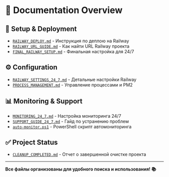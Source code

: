 # 📁 Documentation Overview

## 🚀 Setup & Deployment
- [`RAILWAY_DEPLOY.md`](RAILWAY_DEPLOY.md) - Инструкция по деплою на Railway
- [`RAILWAY_URL_GUIDE.md`](RAILWAY_URL_GUIDE.md) - Как найти URL Railway проекта
- [`FINAL_RAILWAY_SETUP.md`](FINAL_RAILWAY_SETUP.md) - Финальная настройка для 24/7

## ⚙️ Configuration
- [`RAILWAY_SETTINGS_24_7.md`](RAILWAY_SETTINGS_24_7.md) - Детальные настройки Railway
- [`PROCESS_MANAGEMENT.md`](PROCESS_MANAGEMENT.md) - Управление процессами и PM2

## 📊 Monitoring & Support  
- [`MONITORING_24_7.md`](MONITORING_24_7.md) - Настройка мониторинга 24/7
- [`SUPPORT_GUIDE_24_7.md`](SUPPORT_GUIDE_24_7.md) - Гайд по устранению проблем
- [`auto-monitor.ps1`](auto-monitor.ps1) - PowerShell скрипт автомониторинга

## ✅ Project Status
- [`CLEANUP_COMPLETED.md`](CLEANUP_COMPLETED.md) - Отчет о завершенной очистке проекта

---

**Все файлы организованы для удобного поиска и использования! 📚**